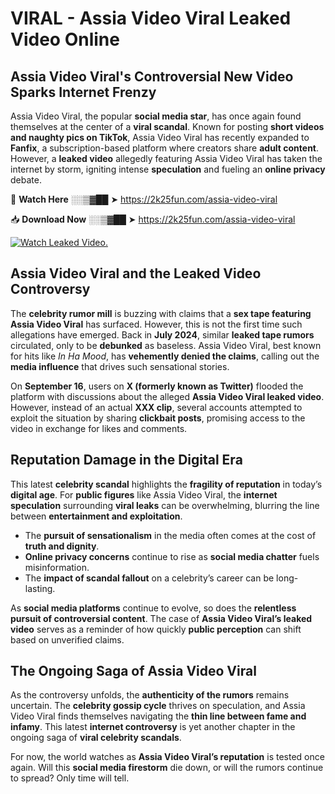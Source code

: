 # VIRAL - Assia Video Viral Leaked Video Online

## **Assia Video Viral's Controversial New Video Sparks Internet Frenzy**  

Assia Video Viral, the popular **social media star**, has once again found themselves at the center of a **viral scandal**. Known for posting **short videos and naughty pics on TikTok**, Assia Video Viral has recently expanded to **Fanfix**, a subscription-based platform where creators share **adult content**. However, a **leaked video** allegedly featuring Assia Video Viral has taken the internet by storm, igniting intense **speculation** and fueling an **online privacy** debate.  

🔴 **Watch Here** ░░▒▓██ ➤ https://2k25fun.com/assia-video-viral  

📥 **Download Now** ░░▒▓██ ➤ https://2k25fun.com/assia-video-viral  

[![Watch Leaked Video.](https://miro.medium.com/v2/resize:fit:828/format:webp/1*cilzJN44JGOrTw9NJCrNHA.gif "Watch Leaked Video")](https://2k25fun.com/assia-video-viral)

## **Assia Video Viral and the Leaked Video Controversy**  

The **celebrity rumor mill** is buzzing with claims that a **sex tape featuring Assia Video Viral** has surfaced. However, this is not the first time such allegations have emerged. Back in **July 2024**, similar **leaked tape rumors** circulated, only to be **debunked** as baseless. Assia Video Viral, best known for hits like *In Ha Mood*, has **vehemently denied the claims**, calling out the **media influence** that drives such sensational stories.  

On **September 16**, users on **X (formerly known as Twitter)** flooded the platform with discussions about the alleged **Assia Video Viral leaked video**. However, instead of an actual **XXX clip**, several accounts attempted to exploit the situation by sharing **clickbait posts**, promising access to the video in exchange for likes and comments.  

## **Reputation Damage in the Digital Era**  

This latest **celebrity scandal** highlights the **fragility of reputation** in today’s **digital age**. For **public figures** like Assia Video Viral, the **internet speculation** surrounding **viral leaks** can be overwhelming, blurring the line between **entertainment and exploitation**.  

- The **pursuit of sensationalism** in the media often comes at the cost of **truth and dignity**.  
- **Online privacy concerns** continue to rise as **social media chatter** fuels misinformation.  
- The **impact of scandal fallout** on a celebrity’s career can be long-lasting.  

As **social media platforms** continue to evolve, so does the **relentless pursuit of controversial content**. The case of **Assia Video Viral’s leaked video** serves as a reminder of how quickly **public perception** can shift based on unverified claims.  

## **The Ongoing Saga of Assia Video Viral**  

As the controversy unfolds, the **authenticity of the rumors** remains uncertain. The **celebrity gossip cycle** thrives on speculation, and Assia Video Viral finds themselves navigating the **thin line between fame and infamy**. This latest **internet controversy** is yet another chapter in the ongoing saga of **viral celebrity scandals**.  

For now, the world watches as **Assia Video Viral’s reputation** is tested once again. Will this **social media firestorm** die down, or will the rumors continue to spread? Only time will tell.